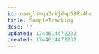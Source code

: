 ```yaml
---
id: oamglsmqa3rkjdwp588x4hc
title: SampleTracking
desc: ''
updated: 1744614472232
created: 1744614472232
---
```

